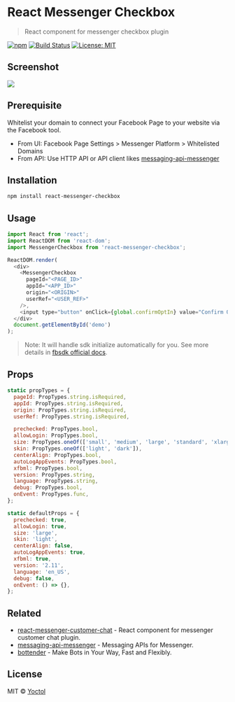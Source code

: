 # React Messenger Checkbox

> React component for messenger checkbox plugin

[![npm](https://img.shields.io/npm/v/react-messenger-checkbox.svg?style=flat-square)](https://www.npmjs.com/package/react-messenger-checkbox)
[![Build Status](https://travis-ci.org/Yoctol/react-messenger-checkbox.svg?branch=master)](https://travis-ci.org/Yoctol/react-messenger-checkbox)
[![License: MIT](https://img.shields.io/badge/License-MIT-blue.svg)](https://opensource.org/licenses/MIT)

## Screenshot

![](https://user-images.githubusercontent.com/3382565/37448447-59db4a8a-2861-11e8-8be2-9f57d24e32f0.png)

## Prerequisite

Whitelist your domain to connect your Facebook Page to your website via the
Facebook tool.

* From UI: Facebook Page Settings > Messenger Platform > Whitelisted Domains
* From API: Use HTTP API or API client likes
  [messaging-api-messenger](https://github.com/Yoctol/messaging-apis/tree/master/packages/messaging-api-messenger#setwhitelisteddomainsdomains)

## Installation

```sh
npm install react-messenger-checkbox
```

## Usage

```js
import React from 'react';
import ReactDOM from 'react-dom';
import MessengerCheckbox from 'react-messenger-checkbox';

ReactDOM.render(
  <div>
    <MessengerCheckbox
      pageId="<PAGE_ID>"
      appId="<APP_ID>"
      origin="<ORIGIN>"
      userRef="<USER_REF>"
    />,
    <input type="button" onClick={global.confirmOptIn} value="Confirm Opt-in" />
  </div>
  document.getElementById('demo')
);
```

> Note: It will handle sdk initialize automatically for you. See more details in
> [fbsdk official docs](https://developers.facebook.com/docs/javascript/quickstart/).

## Props

```js
static propTypes = {
  pageId: PropTypes.string.isRequired,
  appId: PropTypes.string.isRequired,
  origin: PropTypes.string.isRequired,
  userRef: PropTypes.string.isRequired,

  prechecked: PropTypes.bool,
  allowLogin: PropTypes.bool,
  size: PropTypes.oneOf(['small', 'medium', 'large', 'standard', 'xlarge']),
  skin: PropTypes.oneOf(['light', 'dark']),
  centerAlign: PropTypes.bool,
  autoLogAppEvents: PropTypes.bool,
  xfbml: PropTypes.bool,
  version: PropTypes.string,
  language: PropTypes.string,
  debug: PropTypes.bool,
  onEvent: PropTypes.func,
};

static defaultProps = {
  prechecked: true,
  allowLogin: true,
  size: 'large',
  skin: 'light',
  centerAlign: false,
  autoLogAppEvents: true,
  xfbml: true,
  version: '2.11',
  language: 'en_US',
  debug: false,
  onEvent: () => {},
};
```

## Related

* [react-messenger-customer-chat](https://github.com/Yoctol/react-messenger-customer-chat) - React component for messenger customer chat plugin.
* [messaging-api-messenger](https://github.com/Yoctol/messaging-apis/tree/master/packages/messaging-api-messenger) - Messaging APIs for Messenger.
* [bottender](https://github.com/Yoctol/bottender) - Make Bots in Your Way, Fast and Flexibly.

## License

MIT © [Yoctol](https://github.com/Yoctol/react-messenger-checkbox)
